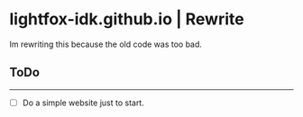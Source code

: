 # lightfox-idk.github.io | Rewrite

Im rewriting this because the old code was too bad.

## ToDo

---

- [ ] Do a simple website just to start.
